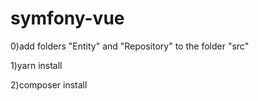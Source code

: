 # symfony-vue


0)add folders "Entity" and "Repository" to the folder "src"

1)yarn install

2)composer install
